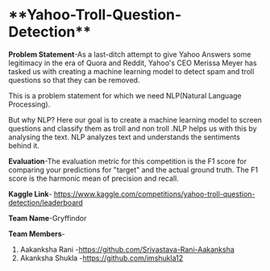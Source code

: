 <h1>**Yahoo-Troll-Question-Detection**</h1>

**Problem Statement**-As a last-ditch attempt to give Yahoo Answers some legitimacy in the era of Quora and Reddit, Yahoo's CEO Merissa Meyer has tasked us with creating a machine learning model to detect spam and troll questions so that they can be removed.

This is a problem statement for which we need NLP(Natural Language Processing). 

But why NLP? Here our goal is to create a machine learning model to screen questions and classify them as troll and non troll .NLP helps us with this by analysing the text. NLP analyzes text and understands the sentiments behind it.

**Evaluation**-The evaluation metric for this competition is the F1 score for comparing your predictions for "target" and the actual ground truth. The F1 score is the harmonic mean of precision and recall.

**Kaggle Link**- https://www.kaggle.com/competitions/yahoo-troll-question-detection/leaderboard

**Team Name**-Gryffindor

**Team Members**-
1. Aakanksha Rani -https://github.com/Srivastava-Rani-Aakanksha
2. Akanksha Shukla -https://github.com/imshukla12
 

 
